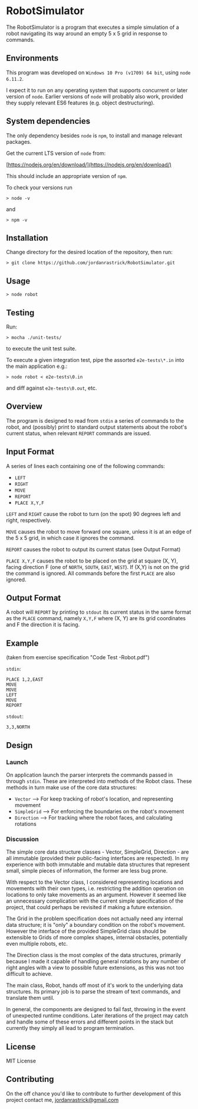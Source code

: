 # RobotSimulator

The RobotSimulator is a program that executes a simple simulation of a robot navigating its way around an empty 5 x 5 grid in response to commands. 

## Environments 

This program was developed on `Windows 10 Pro (v1709) 64 bit`, using `node 6.11.2`.  

I expect it to run on any operating system that supports concurrent or later version of `node`. Earlier versions of `node` will probably also work, provided they supply relevant ES6 features (e.g. object destructuring).

## System dependencies

The only dependency besides `node` is `npm`, to install and manage relevant packages.

Get the current LTS version of `node` from:

[https://nodejs.org/en/download/](https://nodejs.org/en/download/)

This should include an appropriate version of `npm`. 

To check your versions run

`> node -v`

and 

`> npm -v`

## Installation

Change directory for the desired location of the repository, then run: 

`> git clone https://github.com/jordanrastrick/RobotSimulator.git`

## Usage

`> node robot`

## Testing

Run:

`> mocha ./unit-tests/` 

to execute the unit test suite. 

To execute a given integration test, pipe the assorted `e2e-tests\*.in` into the main application e.g.:

`> node robot < e2e-tests\0.in`

and diff against `e2e-tests\0.out`, etc.

## Overview

The program is designed to read from `stdin` a series of commands to the robot, and (possibly) print to standard output statements about the robot's current status, when relevant `REPORT` commands are issued. 

## Input Format

A series of lines each containing one of the following commands:

* `LEFT`
* `RIGHT`
* `MOVE`
* `REPORT`
* `PLACE X,Y,F`

`LEFT` and `RIGHT` cause the robot to turn (on the spot) 90 degrees left and right, respectively.

`MOVE` causes the robot to move forward one square, unless it is at an edge of the 5 x 5 grid, in which case it ignores the command.

`REPORT` causes the robot to output its current status (see Output Format)

`PLACE X,Y,F` causes the robot to be placed on the grid at square (X, Y), facing direction F (one of `NORTH`, `SOUTH`, `EAST`, `WEST`). If (X,Y) is not on the grid the command is ignored. All commands before the first `PLACE` are also ignored.


## Output Format

A robot will `REPORT` by printing to `stdout` its current status in the same format as  the `PLACE` command, namely `X,Y,F` where (X, Y) are its grid coordinates and F the direction it is facing.


## Example

(taken from exercise specification "Code Test -Robot.pdf")

`stdin`:
```
PLACE 1,2,EAST
MOVE
MOVE
LEFT
MOVE
REPORT
```

`stdout`:
```
3,3,NORTH
```


## Design

### Launch

On application launch the parser interprets the commands passed in through `stdin`. These are interpreted into methods of the Robot class. These methods in turn make use of the core data structures:
  * `Vector` --> For keep tracking of robot's location, and representing movement
  * `SimpleGrid` --> For enforcing the boundaries on the robot's movement
  * `Direction` --> For tracking where the robot faces, and calculating rotations   

### Discussion

The simple core data structure classes - Vector, SimpleGrid, Direction - are all immutable (provided their public-facing interfaces are respected). In my experience with both immutable and mutable data structures that represent small, simple pieces of information, the former are less bug prone.    

With respect to the Vector class, I considered representing locations and movements with their own types, i.e. restricting the addition operation on locations to only take movements as an argument. However it seemed like an unnecessary complication with the current simple specification of the project, that could perhaps be revisited if making a future extension.

The Grid in the problem specification does not actually need any internal data structure; it is "only" a boundary condition on the robot's movement. However the interface of the provided SimpleGrid class should be extensible to Grids of more complex shapes, internal obstacles, potentially even multiple robots, etc.

The Direction class is the most complex of the data structures, primarily because I made it capable of handling general rotations by any number of right angles with a view to possible future extensions, as this was not too difficult to achieve.

The main class, Robot, hands off most of it's work to the underlying data structures. Its primary job is to parse the stream of text commands, and translate them until. 

In general, the components are designed to fail fast, throwing in the event of unexpected runtime conditions. Later iterations of the project may catch and handle some of these errors and different points in the stack but currently they simply all lead to program termination. 


## License 

MIT License

## Contributing

On the off chance you'd like to contribute to further development of this project contact me, [jordanrastrick@gmail.com](jordanrastrick@gmail.com)

